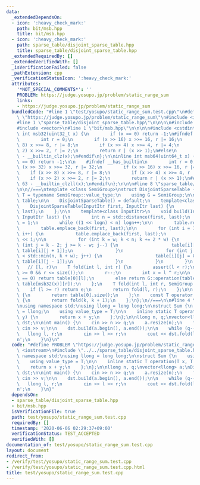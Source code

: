 ```yaml
---
data:
  _extendedDependsOn:
  - icon: ':heavy_check_mark:'
    path: bit/msb.hpp
    title: bit/msb.hpp
  - icon: ':heavy_check_mark:'
    path: sparse_table/disjoint_sparse_table.hpp
    title: sparse_table/disjoint_sparse_table.hpp
  _extendedRequiredBy: []
  _extendedVerifiedWith: []
  _isVerificationFailed: false
  _pathExtension: cpp
  _verificationStatusIcon: ':heavy_check_mark:'
  attributes:
    '*NOT_SPECIAL_COMMENTS*': ''
    PROBLEM: https://judge.yosupo.jp/problem/static_range_sum
    links:
    - https://judge.yosupo.jp/problem/static_range_sum
  bundledCode: "#line 1 \"test/yosupo/static_range_sum.test.cpp\"\n#define PROBLEM\
    \ \"https://judge.yosupo.jp/problem/static_range_sum\"\n#include <iostream>\n\
    #line 1 \"sparse_table/disjoint_sparse_table.hpp\"\n\n\n\n#include <cassert>\n\
    #include <vector>\n#line 1 \"bit/msb.hpp\"\n\n\n\n#include <cstdint>\n\ninline\
    \ int msb32(uint32_t x) {\n        if (x == 0) return -1;\n#ifndef __has_builtin\n\
    \        int r = 0;\n        if (x >> 16) x >>= 16, r |= 16;\n        if (x >>\
    \ 8) x >>= 8, r |= 8;\n        if (x >> 4) x >>= 4, r |= 4;\n        if (x >>\
    \ 2) x >>= 2, r |= 2;\n        return r | (x >> 1);\n#else\n        return 31\
    \ - __builtin_clz(x);\n#endif\n};\n\ninline int msb64(uint64_t x) {\n    if (x\
    \ == 0) return -1;\n\n    #ifndef __has_builtin\n        int r = 0;\n        if\
    \ (x >> 32) x >>= 32, r |= 32;\n        if (x >> 16) x >>= 16, r |= 16;\n    \
    \    if (x >> 8) x >>= 8, r |= 8;\n        if (x >> 4) x >>= 4, r |= 4;\n    \
    \    if (x >> 2) x >>= 2, r |= 2;\n        return r | (x >> 1);\n#else\n    return\
    \ 63 - __builtin_clzll(x);\n#endif\n};\n\n\n#line 8 \"sparse_table/disjoint_sparse_table.hpp\"\
    \n\n//===\ntemplate <class SemiGroup>\nstruct DisjointSparseTable {\n    using\
    \ T = typename SemiGroup::value_type;\n    using G = SemiGroup;\n\n    std::vector<std::vector<T>>\
    \ table;\n\n    DisjointSparseTable() = default;\n    template<class InputItr>\n\
    \    DisjointSparseTable(InputItr first, InputItr last) {\n        build(first,\
    \ last);\n    };\n\n    template<class InputItr>\n    void build(InputItr first,\
    \ InputItr last) {\n        int n = std::distance(first, last);\n        int logn\
    \ = 1;\n        while ((1 << logn) < n) logn++;\n\n        table.reserve(logn);\n\
    \        table.emplace_back(first, last);\n\n        for (int i = 1; i < logn;\
    \ i++) {\n            table.emplace_back(first, last);\n            int w = 1\
    \ << i;\n\n            for (int k = w; k < n; k += 2 * w) {\n                for\
    \ (int j = k - 2; j >= k - w; j--) {\n                    table[i][j] = G::operation(table[i][j],\
    \ table[i][j + 1]);\n                }\n                for (int j = k + 1; j\
    \ < std::min(n, k + w); j++) {\n                    table[i][j] = G::operation(table[i][j],\
    \ table[i][j - 1]);\n                }\n            }\n        }\n    };\n\n \
    \   // [l, r)\n    T fold(int l, int r) {\n        assert(l < r);\n        assert(l\
    \ >= 0 && r <= size());\n        r--;\n        int x = l ^ r;\n\n        if (x\
    \ == 0) return table[0][l];\n        else return G::operation(table[msb32(x)][l],\
    \ table[msb32(x)][r]);\n    };\n    T fold(int l, int r, SemiGroup e) {\n    \
    \    if (l >= r) return e;\n        return fold(l, r);\n    };\n\n    int size()\
    \ {\n        return table[0].size();\n    };\n    const T operator [] (int k)\
    \ {\n        return fold(k, k + 1);\n    };\n};\n//===\n\n#line 4 \"test/yosupo/static_range_sum.test.cpp\"\
    \nusing namespace std;\nusing llong = long long;\n\nstruct Sum {\n    using T\
    \ = llong;\n    using value_type = T;\n\n    inline static T operation(T x, T\
    \ y) {\n        return x + y;\n    };\n};\n\nllong n, q;\nvector<llong> a;\nDisjointSparseTable<Sum>\
    \ dst;\n\nint main() {\n    cin >> n >> q;\n    a.resize(n);\n    for (auto &v:a)\
    \ cin >> v;\n\n    dst.build(a.begin(), a.end());\n\n    while (q--) {\n     \
    \   llong l, r;\n        cin >> l >> r;\n        cout << dst.fold(l, r) << '\\\
    n';\n    }\n}\n"
  code: "#define PROBLEM \"https://judge.yosupo.jp/problem/static_range_sum\"\n#include\
    \ <iostream>\n#include \"../../sparse_table/disjoint_sparse_table.hpp\"\nusing\
    \ namespace std;\nusing llong = long long;\n\nstruct Sum {\n    using T = llong;\n\
    \    using value_type = T;\n\n    inline static T operation(T x, T y) {\n    \
    \    return x + y;\n    };\n};\n\nllong n, q;\nvector<llong> a;\nDisjointSparseTable<Sum>\
    \ dst;\n\nint main() {\n    cin >> n >> q;\n    a.resize(n);\n    for (auto &v:a)\
    \ cin >> v;\n\n    dst.build(a.begin(), a.end());\n\n    while (q--) {\n     \
    \   llong l, r;\n        cin >> l >> r;\n        cout << dst.fold(l, r) << '\\\
    n';\n    }\n}"
  dependsOn:
  - sparse_table/disjoint_sparse_table.hpp
  - bit/msb.hpp
  isVerificationFile: true
  path: test/yosupo/static_range_sum.test.cpp
  requiredBy: []
  timestamp: '2020-06-06 02:29:37+09:00'
  verificationStatus: TEST_ACCEPTED
  verifiedWith: []
documentation_of: test/yosupo/static_range_sum.test.cpp
layout: document
redirect_from:
- /verify/test/yosupo/static_range_sum.test.cpp
- /verify/test/yosupo/static_range_sum.test.cpp.html
title: test/yosupo/static_range_sum.test.cpp
---
```


